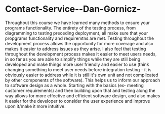 # Contact-Service--Dan-Gornicz-

Throughout this course we have learned many methods to ensure your programs functionality. The entirety of the testing process, from diagramming to testing preceding deployment, all make sure that your propgrams functionality and requiremtns are met. 
Testing throughout the development process allows the opportunity for more coverage and also makes it easier to address issues as they arise. I also feel that testing throughout the development process makes it easier to meet users needs, in so far as 
you are able to simplify things while they are still being developed and make things more user friendly and easier to use (think changing something to meet user needs before integration testing - it is obviously easier to address while it is still it's 
own unit and not complicated by other components of the software). This helps us to inform our approach to software design as a whole. Starting with the basics (ex- meeting customer requirements) and then building upon that and testing along the way allows 
for more effective and efficient software design, and also makes it easier for the developer to consider the user experience and improve upon it/make it more intuitive. 
